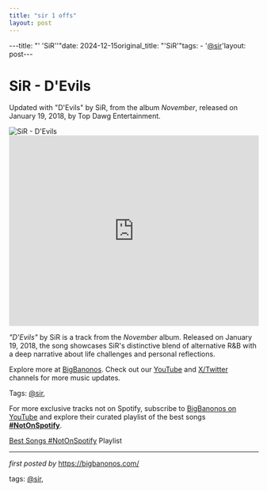 ```yaml
---
title: "sir 1 offs"
layout: post
---
```

---title: "' 'SiR''"date: 2024-12-15original_title: "'SiR'"tags:  - '[@sir](/tags/sir/)'layout: post---<!-- Title of the Post --><h1 >SiR - D'Evils</h1> <!-- Introductory Text --><p >Updated with "D'Evils" by SiR, from the album *November*, released on January 19, 2018, by Top Dawg Entertainment.</p> <!-- Featured Image --><div > <img src="https://i.ytimg.com/vi/txZVJ24UVUs/maxresdefault.jpg" alt="SiR - D'Evils" /></div> <!-- YouTube Video Embed --><div > <iframe width="100%" height="385" src="https://www.youtube.com/embed/txZVJ24UVUs" title="SiR - D'Evils (Official Music Video)" frameborder="0" allow="accelerometer; autoplay; clipboard-write; encrypted-media; gyroscope; picture-in-picture; web-share" referrerpolicy="strict-origin-when-cross-origin" allowfullscreen></iframe></div> <!-- Song Information --><div > <p><em>"D'Evils"</em> by SiR is a track from the *November* album. Released on January 19, 2018, the song showcases SiR's distinctive blend of alternative R&B with a deep narrative about life challenges and personal reflections.</p></div> <!-- Footer Links --><div > <p>Explore more at <a href="https://bigbanonos.com/" target="_blank">BigBanonos</a>. Check out our <a href="https://www.youtube.com/[@BigBanonos](/tags/BigBanonos/)" target="_blank">YouTube</a> and <a href="https://x.com/bigbanonos" target="_blank">X/Twitter</a> channels for more music updates.</p></div> <!-- Tags --><p >Tags: [@sir](/tags/sir/),</p><!--Subscribe and Playlist Links--><div>    <p>For more exclusive tracks not on Spotify, subscribe to <a href="https://www.youtube.com/[@BigBanonos](/tags/BigBanonos/)" target="_blank">BigBanonos on YouTube</a> and explore their curated playlist of the best songs <strong>[#NotOnSpotify](/tags/NotOnSpotify/)</strong>.</p>    <p><a href="https://www.youtube.com/playlist?list=PLtuNtuTatqI0kFahUCbtbfenC_ET5O_tr" target="_blank">Best Songs [#NotOnSpotify](/tags/NotOnSpotify/) Playlist<br /></a></p></div><hr /><p><em>first posted by</em> <a href="https://bigbanonos.com/" rel="noopener" target="_new">https://bigbanonos.com/</a></p><p>tags: [@sir](/tags/sir/),</p>